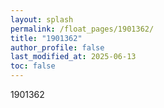 ```yaml
---
layout: splash
permalink: /float_pages/1901362/
title: "1901362"
author_profile: false
last_modified_at: 2025-06-13
toc: false
---
```

 
1901362
